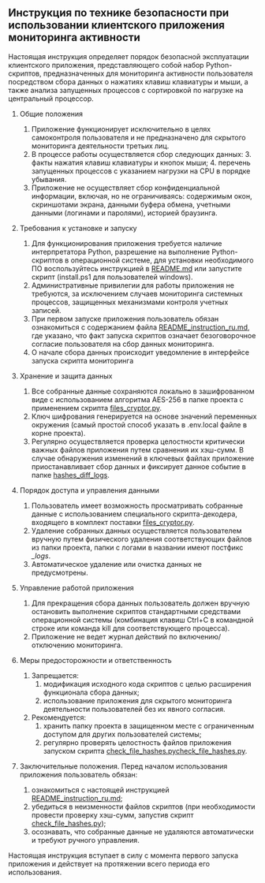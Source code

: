 ## Инструкция по технике безопасности при использовании клиентского приложения мониторинга активности

 Настоящая инструкция определяет порядок безопасной эксплуатации клиентского приложения, представляющего собой набор Python-скриптов, предназначенных для мониторинга активности пользователя посредством сбора данных о нажатиях клавиш клавиатуры и мыши, а также анализа запущенных процессов с сортировкой по нагрузке на центральный процессор.

1. Общие положения
    1. Приложение функционирует исключительно в целях самоконтроля пользователя и не предназначено для скрытого
       мониторинга деятельности третьих лиц.
    2. В процессе работы осуществляется сбор следующих данных:
        3. факты нажатия клавиш клавиатуры и кнопок мыши;
        4. перечень запущенных процессов с указанием нагрузки на CPU в порядке убывания.
    3. Приложение не осуществляет сбор конфиденциальной информации, включая, но не ограничиваясь: содержимым окон,
       скриншотами экрана, данными буфера обмена, учетными данными (логинами и паролями), историей браузинга.

2. Требования к установке и запуску
    1. Для функционирования приложения требуется наличие интерпретатора Python, разрешение на выполнение
       Python-скриптов в операционной системе, для установки необходимого ПО воспользуйтесь инструкцией в [README.md](README.md) или запустите скрипт (install.ps1 для пользователей windows).
    2. Административные привилегии для работы приложения не требуются, за исключением случаев мониторинга системных
       процессов, защищенных механизмами контроля учетных записей.
    3. При первом запуске приложения пользователь обязан ознакомиться с содержанием файла [README_instruction_ru.md](README_instruction_ru.md), где указано, что
       факт запуска скриптов означает безоговорочное согласие пользователя на сбор данных мониторинга.
    4. О начале сбора данных происходит уведомление в интерфейсе запуска скрипта мониторинга

3. Хранение и защита данных
    1. Все собранные данные сохраняются локально в зашифрованном виде с использованием алгоритма AES-256 в папке
       проекта с применением скрипта [files_cryptor.py](files_cryptor.py).
    2. Ключ шифрования генерируется на основе значений переменных окружения (самый простой способ указать в .env.local файле в корне проекта).
    3. Регулярно осуществляется проверка целостности критически важных файлов приложения путем сравнения их хэш-сумм. В
       случае обнаружения изменений в ключевых файлах приложение приостанавливает сбор данных и фиксирует данное событие
       в папке [hashes_diff_logs](hashes_diff_logs).

4. Порядок доступа и управления данными
    1. Пользователь имеет возможность просматривать собранные данные с использованием специального скрипта-декодера,
       входящего в комплект поставки [files_cryptor.py](files_cryptor.py).
    2. Удаление собранных данных осуществляется пользователем вручную путем физического удаления соответствующих файлов
       из папки проекта, папки с логами в названии имеют постфикс *_logs*.
    3. Автоматическое удаление или очистка данных не предусмотрены.

5. Управление работой приложения
    1. Для прекращения сбора данных пользователь должен вручную остановить выполнение скриптов стандартными средствами
       операционной системы (комбинация клавиш Ctrl+C в командной строке или команда kill для соответствующего
       процесса).
    2. Приложение не ведет журнал действий по включению/отключению мониторинга.

6. Меры предосторожности и ответственность
    1. Запрещается:
        1. модификация исходного кода скриптов с целью расширения функционала сбора данных;
        2. использование приложения для скрытого мониторинга деятельности пользователей без их явного согласия.
    2. Рекомендуется:
        1. хранить папку проекта в защищенном месте с ограниченным доступом для других пользователей системы;
        2. регулярно проверять целостность файлов приложения запуском скрипта [check_file_hashes.py](check_file_hashes.py)[check_file_hashes.py](check_file_hashes.py).

7. Заключительные положения. Перед началом использования приложения пользователь обязан:
    1. ознакомиться с настоящей инструкцией [README_instruction_ru.md](README_instruction_ru.md);
    2. убедиться в неизменности файлов скриптов (при необходимости провести проверку хэш-сумм, запустив скрипт [check_file_hashes.py](check_file_hashes.py));
    3. осознавать, что собранные данные не удаляются автоматически и требуют ручного управления.

Настоящая инструкция вступает в силу с момента первого запуска приложения и действует на протяжении всего периода его
использования.
